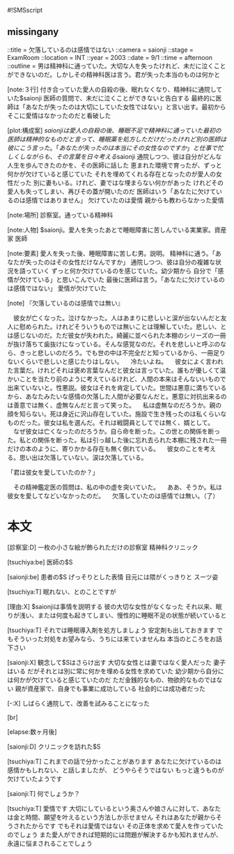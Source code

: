 #!SMSscript

## missingany

::title = 欠落しているのは感情ではない
::camera = saionji
::stage = ExamRoom
::location = INT
::year = 2003
::date = 9/1
::time = afternoon
::outline = 男は精神科に通っていた。大切な人を失ったけれど、未だに泣くことができないのだ。しかしその精神科医は言う。君が失った本当のものは何かと

[note:３行]
付き合っていた愛人の自殺の後、眠れなくなり、精神科に通院していた$saionji
医師の質問で、未だに泣くことができないと告白する
最終的に医師は「あなたが失ったのは大切にしていた女性ではない」と言い出す。最初からそこに愛情はなかったのだと看破した

[plot:構成案]
$saionjiは愛人の自殺の後、睡眠不足で精神科に通っていた
最初の医師は精神的なものだと言って、睡眠薬を処方しただけだった
けれど別の医師は彼にこう言った。「あなたが失ったのは本当にその女性なのですか」と
仕事で忙しくしながらも、その言葉を日々考える$saionji
通院しつつ、彼は自分がどんな人生を歩んできたのかを、その医師に話した
恵まれた環境で育ったが、ずっと何かが欠けていると感じていた
それを埋めてくれる存在となったのが愛人の女性だった
別に妻もいる。けれど、妻ではな埋まらない何かがあった
けれどその愛人も失ってしまい、再びその蓋が開いたのだ
医師はいう「あなたに欠けているのは感情ではありません」
欠けていたのは愛情
親からも教わらなかった愛情

[note:場所]
診察室。通っている精神科

[note:人物]
$saionji。愛人を失ったあとで睡眠障害に苦しんでいる実業家。資産家
医師

[note:要素]
愛人を失った後、睡眠障害に苦しむ男。説明。
精神科に通う。「あなたが失ったのはその女性だけなんですか」
通院しつつ、彼は自分の複雑な状況を語っていく
ずっと何か欠けているのを感じていた。幼少期から
自分で「感情が欠けている」と思いこんでいた
最後に医師は言う。「あなたに欠けているのは感情ではない」
愛情が欠けていた

[note]
『欠落しているのは感情では無い』

　彼女が亡くなった。泣けなかった。人はあまりに悲しいと涙が出ないんだと友人に慰められた。けれどそういうものでは無いことは理解していた。悲しい、とは感じないのだ。ただ彼女が失われた。綺麗に並べられた本棚のシリーズの一冊が抜け落ちて歯抜けになっている。そんな感覚なのだ。それを悲しいと呼ぶのなら、きっと悲しいのだろう。でも世の中は不完全だと知っているから、一冊足りないくらいで悲しいと感じたりはしない。
　冷たいよね。
　彼女によく言われた言葉だ。けれどそれは褒め言葉なんだと彼女は言っていた。誰もが優しくて温かいことを当たり前のように考えているけれど、人間の本来はそんないいもので出来ていないと。性悪説。彼女はそれを肯定していた。世間は悪意に満ちているから、あなたみたいな感情の欠落した人間が必要なんだと。悪意に対抗出来るのは善意では無く、虚無なんだと言って笑った。
　私は虚無なのだろうか。親の顔を知らない。死は身近に沢山存在していた。施設で生き残ったのは私くらいなものだった。彼女は私を選んだ。それは戦闘員としてでは無く、婿として。
　なぜ彼女は亡くなったのだろうか。自ら命を断った。この世との関係を断った。私との関係を断った。私は引っ越した後に忘れ去られた本棚に残された一冊だけの本のように、寄りかかる存在も無く倒れている。
　彼女のことを考える。思い出は欠落していない。涙は欠落している。

「君は彼女を愛していたのか？」

　その精神鑑定医の質問は、私の中の虚を突いていた。
　ああ、そうか。私は彼女を愛してなどいなかったのだ。
　欠落していたのは感情では無い。（了）


# 本文

[診察室:D]
一枚の小さな絵が飾られただけの診察室
精神科クリニック

[tsuchiya:be]
医師の$S

[saionji:be]
患者の$S
げっそりとした表情
目元には隈がくっきりと
スーツ姿

[tsuchiya:T]
眠れない、とのことですが

[理由:X]
$saionjiは事情を説明する
彼の大切な女性がなくなった
それ以来、眠りが浅い、または何度も起きてしまい、慢性的に睡眠不足の状態が続いていると

[tsuchiya:T]
それでは睡眠導入剤を処方しましょう
安定剤も出しておきます
でもそういった対処をお望みなら、うちには来ていませんね
本当のところをお話下さい

[saionji:X]
観念して$Sはさらけ出す
大切な女性とは妻ではなく愛人だった
妻子はいる
だがそれとは別に常に何かを埋める女性を求めていた
幼少期から自分には何かが欠けていると感じていたのだ
ただ金銭的なもの、物欲的なものではない
親が資産家で、自身でも事業に成功している
社会的には成功者だった

[-:X]
しばらく通院して、改善を試みることになった

[br]

[elapse:数ヶ月後]

[saionji:D]
クリニックを訪れた$S

[tsuchiya:T]
これまでの話で分かったことがあります
あなたに欠けているのは感情かもしれない、と話しましたが、
どうやらそうではない
もっと違うものが欠けていたようです

[saionji:T]
何でしょうか？

[tsuchiya:T]
愛情です
大切にしているという奥さんや娘さんに対して、あなたは金と時間、願望を叶えるという方法しか示せません
それはあなたが親からそうされたからです
でもそれは愛情ではない
その正体を求めて愛人を作っていたのでしょう
また愛人ができれば短期的には問題が解決するかも知れませんが、永遠に悩まされることでしょう

